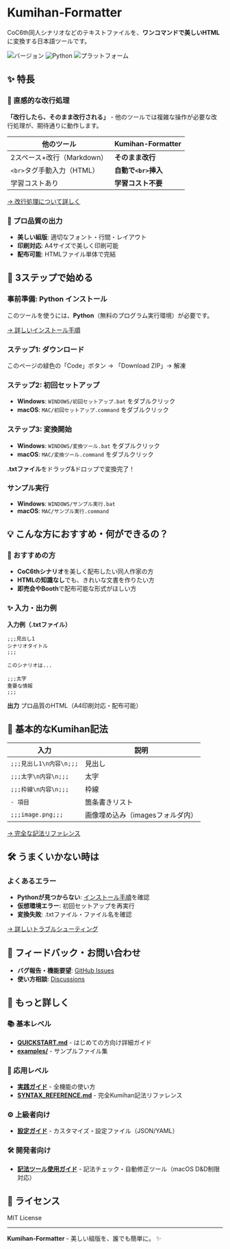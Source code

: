 # Kumihan-Formatter

CoC6th同人シナリオなどのテキストファイルを、**ワンコマンドで美しいHTML**に変換する日本語ツールです。

![バージョン](https://img.shields.io/badge/version-0.3.0-blue.svg)
![Python](https://img.shields.io/badge/python-3.12+-green.svg)
![プラットフォーム](https://img.shields.io/badge/platform-Windows%20%7C%20macOS-lightgrey.svg)

## ✨ 特長

### 🎯 直感的な改行処理
**「改行したら、そのまま改行される」** - 他のツールでは複雑な操作が必要な改行処理が、期待通りに動作します。

| 他のツール | Kumihan-Formatter |
|-----------|-------------------|
| 2スペース+改行（Markdown） | **そのまま改行** |
| `<br>`タグ手動入力（HTML） | **自動で`<br>`挿入** |
| 学習コストあり | **学習コスト不要** |

[→ 改行処理について詳しく](docs/user/LINE_BREAK_GUIDE.md)

### 🎨 プロ品質の出力
- **美しい組版**: 適切なフォント・行間・レイアウト
- **印刷対応**: A4サイズで美しく印刷可能
- **配布可能**: HTMLファイル単体で完結

## 🚀 3ステップで始める

### 事前準備: Python インストール
このツールを使うには、**Python**（無料のプログラム実行環境）が必要です。

[→ 詳しいインストール手順](docs/user/INSTALLATION.md)

### ステップ1: ダウンロード
このページの緑色の「Code」ボタン → 「Download ZIP」→ 解凍

### ステップ2: 初回セットアップ
- **Windows**: `WINDOWS/初回セットアップ.bat` をダブルクリック
- **macOS**: `MAC/初回セットアップ.command` をダブルクリック

### ステップ3: 変換開始
- **Windows**: `WINDOWS/変換ツール.bat` をダブルクリック
- **macOS**: `MAC/変換ツール.command` をダブルクリック

**.txtファイル**をドラッグ&ドロップで変換完了！

### サンプル実行
- **Windows**: `WINDOWS/サンプル実行.bat`
- **macOS**: `MAC/サンプル実行.command`

## 💡 こんな方におすすめ・何ができるの？

### 🎯 おすすめの方
- **CoC6thシナリオ**を美しく配布したい同人作家の方
- **HTMLの知識なし**でも、きれいな文書を作りたい方
- **即売会やBooth**で配布可能な形式がほしい方

### ✨ 入力・出力例

**入力例（.txtファイル）**
```
;;;見出し1
シナリオタイトル
;;;

このシナリオは...

;;;太字
重要な情報
;;;
```

**出力**
プロ品質のHTML（A4印刷対応・配布可能）

## 🔧 基本的なKumihan記法

| 入力 | 説明 |
|------|------|
| `;;;見出し1\n内容\n;;;` | 見出し |
| `;;;太字\n内容\n;;;` | 太字 |
| `;;;枠線\n内容\n;;;` | 枠線 |
| `- 項目` | 箇条書きリスト |
| `;;;image.png;;;` | 画像埋め込み（imagesフォルダ内） |

[→ 完全な記法リファレンス](docs/user/SYNTAX_REFERENCE.md)

## 🛠️ うまくいかない時は

### よくあるエラー
- **Pythonが見つからない**: [インストール手順](docs/user/INSTALLATION.md)を確認
- **仮想環境エラー**: 初回セットアップを再実行
- **変換失敗**: .txtファイル・ファイル名を確認

[→ 詳しいトラブルシューティング](docs/user/TROUBLESHOOTING.md)

## 🤝 フィードバック・お問い合わせ

- **バグ報告・機能要望**: [GitHub Issues](https://github.com/mo9mo9-uwu-mo9mo9/Kumihan-Formatter/issues)
- **使い方相談**: [Discussions](https://github.com/mo9mo9-uwu-mo9mo9/Kumihan-Formatter/discussions)

## 📖 もっと詳しく

### 📚 基本レベル
- **[QUICKSTART.md](docs/user/QUICKSTART.md)** - はじめての方向け詳細ガイド
- **[examples/](examples/)** - サンプルファイル集

### 📖 応用レベル
- **[実践ガイド](docs/user/PRACTICAL_GUIDE.md)** - 全機能の使い方
- **[SYNTAX_REFERENCE.md](docs/user/SYNTAX_REFERENCE.md)** - 完全Kumihan記法リファレンス

### ⚙️ 上級者向け
- **[設定ガイド](docs/user/CONFIG_GUIDE.md)** - カスタマイズ・設定ファイル（JSON/YAML）

### 🛠️ 開発者向け
- **[記法ツール使用ガイド](docs/dev/SYNTAX_TOOLS.md)** - 記法チェック・自動修正ツール（macOS D&D制限対応）

## 📄 ライセンス

MIT License

---

**Kumihan-Formatter** - 美しい組版を、誰でも簡単に。 ✨
